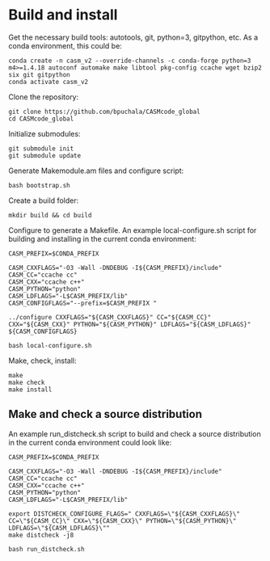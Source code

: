 Build and install
=================

Get the necessary build tools: autotools, git, python=3, gitpython, etc. As a conda environment, this could be:

    conda create -n casm_v2 --override-channels -c conda-forge python=3 m4>=1.4.18 autoconf automake make libtool pkg-config ccache wget bzip2 six git gitpython
    conda activate casm_v2

Clone the repository:

    git clone https://github.com/bpuchala/CASMcode_global
    cd CASMcode_global

Initialize submodules:

    git submodule init
    git submodule update

Generate Makemodule.am files and configure script:

    bash bootstrap.sh

Create a build folder:

    mkdir build && cd build

Configure to generate a Makefile. An example local-configure.sh script for building and installing in the current conda environment:
```
CASM_PREFIX=$CONDA_PREFIX

CASM_CXXFLAGS="-O3 -Wall -DNDEBUG -I${CASM_PREFIX}/include"
CASM_CC="ccache cc"
CASM_CXX="ccache c++"
CASM_PYTHON="python"
CASM_LDFLAGS="-L$CASM_PREFIX/lib"
CASM_CONFIGFLAGS="--prefix=$CASM_PREFIX "

../configure CXXFLAGS="${CASM_CXXFLAGS}" CC="${CASM_CC}" CXX="${CASM_CXX}" PYTHON="${CASM_PYTHON}" LDFLAGS="${CASM_LDFLAGS}" ${CASM_CONFIGFLAGS}
```

    bash local-configure.sh

Make, check, install:

    make
    make check
    make install


Make and check a source distribution
------------------------------------

An example run_distcheck.sh script to build and check a source distribution in the current conda environment could look like:
```
CASM_PREFIX=$CONDA_PREFIX

CASM_CXXFLAGS="-O3 -Wall -DNDEBUG -I${CASM_PREFIX}/include"
CASM_CC="ccache cc"
CASM_CXX="ccache c++"
CASM_PYTHON="python"
CASM_LDFLAGS="-L$CASM_PREFIX/lib"

export DISTCHECK_CONFIGURE_FLAGS=" CXXFLAGS=\"${CASM_CXXFLAGS}\" CC=\"${CASM_CC}\" CXX=\"${CASM_CXX}\" PYTHON=\"${CASM_PYTHON}\" LDFLAGS=\"${CASM_LDFLAGS}\""
make distcheck -j8
```

    bash run_distcheck.sh
